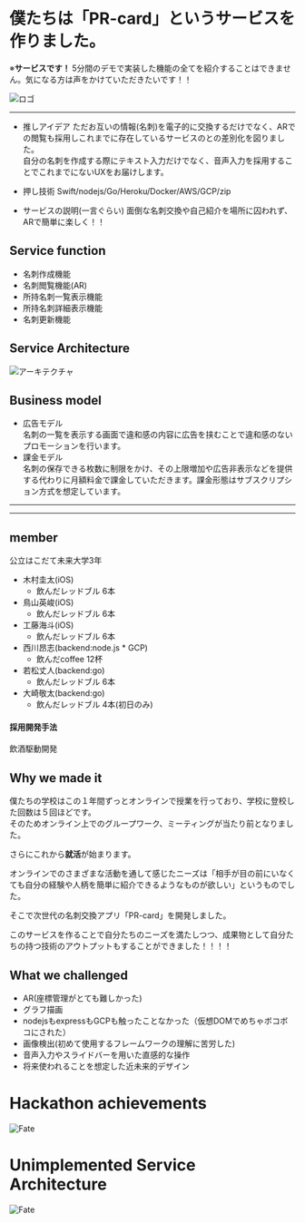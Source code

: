 # 僕たちは「PR-card」というサービスを作りました。  
※<b>サービスです！ </b>5分間のデモで実装した機能の全てを紹介することはできません。気になる方は声をかけていただきたいです！！

![ロゴ](https://initial-practice.s3-ap-northeast-1.amazonaws.com/second-sprintReview/logo.png)

---
- 推しアイデア
ただお互いの情報(名刺)を電子的に交換するだけでなく、ARでの閲覧も採用しこれまでに存在しているサービスのとの差別化を図りました。  
自分の名刺を作成する際にテキスト入力だけでなく、音声入力を採用することでこれまでにないUXをお届けします。
 
- 押し技術
Swift/nodejs/Go/Heroku/Docker/AWS/GCP/zip
 
 - サービスの説明(一言ぐらい)
面倒な名刺交換や自己紹介を場所に囚われず、ARで簡単に楽しく！！

## Service function
- 名刺作成機能
- 名刺閲覧機能(AR)
- 所持名刺一覧表示機能
- 所持名刺詳細表示機能
- 名刺更新機能

## Service Architecture
![アーキテクチャ](https://initial-practice.s3-ap-northeast-1.amazonaws.com/second-sprintReview/architecture.png)

## Business model
- 広告モデル  
名刺の一覧を表示する画面で違和感の内容に広告を挟むことで違和感のないプロモーションを行います。
- 課金モデル  
名刺の保存できる枚数に制限をかけ、その上限増加や広告非表示などを提供する代わりに月額料金で課金していただきます。課金形態はサブスクリプション方式を想定しています。  

---
---
## member  
公立はこだて未来大学3年  
- 木村圭太(iOS)
  - 飲んだレッドブル 6本
- 鳥山英峻(iOS)
  - 飲んだレッドブル 6本
- 工藤海斗(iOS)
  - 飲んだレッドブル 6本 
- 西川昂志(backend:node.js * GCP)
  - 飲んだcoffee 12杯
- 若松丈人(backend:go)
  - 飲んだレッドブル 6本
- 大崎敬太(backend:go) 
  - 飲んだレッドブル 4本(初日のみ)
#### 採用開発手法  
飲酒駆動開発

## Why we made it  
僕たちの学校はこの１年間ずっとオンラインで授業を行っており、学校に登校した回数は５回ほどです。  
そのためオンライン上でのグループワーク、ミーティングが当たり前となりました。

さらにこれから<b>就活</b>が始まります。

オンラインでのさまざまな活動を通して感じたニーズは「相手が目の前にいなくても自分の経験や人柄を簡単に紹介できるようなものが欲しい」というものでした。
 
そこで次世代の名刺交換アプリ「PR-card」を開発しました。

このサービスを作ることで自分たちのニーズを満たしつつ、成果物として自分たちの持つ技術のアウトプットもすることができました！！！！

## What we challenged
- AR(座標管理がとても難しかった)
- グラフ描画
- nodejsもexpressもGCPも触ったことなかった（仮想DOMでめちゃボコボコにされた）
- 画像検出(初めて使用するフレームワークの理解に苦労した)
- 音声入力やスライドバーを用いた直感的な操作
- 将来使われることを想定した近未来的デザイン

# Hackathon achievements  
![Fate](https://initial-practice.s3-ap-northeast-1.amazonaws.com/second-sprintReview/bug-min.png)


# Unimplemented Service Architecture
![Fate](https://gyazo.com/6c19c2e5bc8cc02d59fca4a7efc070f3)
